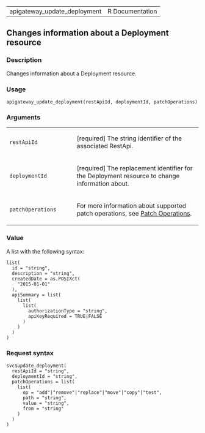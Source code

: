 <table style="width: 100%;">
<tbody>
<tr class="odd">
<td>apigateway_update_deployment</td>
<td style="text-align: right;">R Documentation</td>
</tr>
</tbody>
</table>

## Changes information about a Deployment resource

### Description

Changes information about a Deployment resource.

### Usage

    apigateway_update_deployment(restApiId, deploymentId, patchOperations)

### Arguments

<table>
<colgroup>
<col style="width: 35%" />
<col style="width: 65%" />
</colgroup>
<tbody>
<tr class="odd">
<td><code
id="apigateway_update_deployment_:_restApiId">restApiId</code></td>
<td><p>[required] The string identifier of the associated
RestApi.</p></td>
</tr>
<tr class="even">
<td><code
id="apigateway_update_deployment_:_deploymentId">deploymentId</code></td>
<td><p>[required] The replacement identifier for the Deployment resource
to change information about.</p></td>
</tr>
<tr class="odd">
<td><code
id="apigateway_update_deployment_:_patchOperations">patchOperations</code></td>
<td><p>For more information about supported patch operations, see <a
href="https://docs.aws.amazon.com/apigateway/latest/api/patch-operations.html">Patch
Operations</a>.</p></td>
</tr>
</tbody>
</table>

### Value

A list with the following syntax:

    list(
      id = "string",
      description = "string",
      createdDate = as.POSIXct(
        "2015-01-01"
      ),
      apiSummary = list(
        list(
          list(
            authorizationType = "string",
            apiKeyRequired = TRUE|FALSE
          )
        )
      )
    )

### Request syntax

    svc$update_deployment(
      restApiId = "string",
      deploymentId = "string",
      patchOperations = list(
        list(
          op = "add"|"remove"|"replace"|"move"|"copy"|"test",
          path = "string",
          value = "string",
          from = "string"
        )
      )
    )
